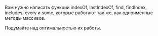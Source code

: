 Вам нужно написать функции indexOf, lastIndexOf, find, findIndex, includes, every и some, которые работают так же, как одноименные методы массивов.

Подумайте над оптимальностью их работы.
